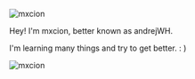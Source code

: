 ![mxcion](https://i.imgur.com/ESh7c1o.png)

Hey! I'm mxcion, better known as andrejWH.

I'm learning many things and try to get better. : )
<p align="left"> <img src="https://komarev.com/ghpvc/?username=mxcion&color=blue&style=plastic" alt="mxcion" /> </p>
